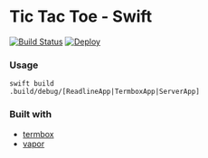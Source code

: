 # Tic Tac Toe - Swift

[![Build Status](https://travis-ci.org/hkgumbs/tictactoe-swift.svg?branch=master)](https://travis-ci.org/hkgumbs/tictactoe-swift)
[![Deploy](https://img.shields.io/badge/%E2%86%91_Deploy_to-Heroku-7056bf.svg)](https://heroku.com/deploy?template=https://github.com/hkgumbs/tictactoe-swift)



### Usage

```
swift build
.build/debug/[ReadlineApp|TermboxApp|ServerApp]
```


### Built with

 - [termbox](https://github.com/nsf/termbox)
 - [vapor](https://github.com/vapor/vapor)

